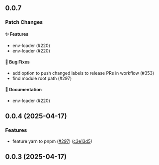 ## 0.0.7

### Patch Changes

#### ✨ Features

- env-loader (#220)
- env-loader (#220)

#### 🐞 Bug Fixes

- add option to push changed labels to release PRs in workflow (#353)
- find module root path (#297)

#### 📝 Documentation

- env-loader (#220)

## 0.0.4 (2025-04-17)

### Features

- feature yarn to pnpm ([#297](https://github.com/qlover/fe-base/issues/297)) ([c3e13d5](https://github.com/qlover/fe-base/commit/c3e13d509a752267d9be29e7a5ed609d24c309ce))

## 0.0.3 (2025-04-17)
